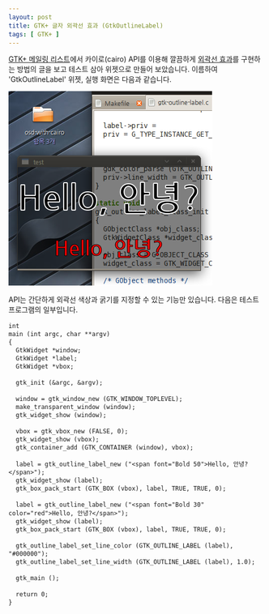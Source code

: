 ```yaml
---
layout: post
title: GTK+ 글자 외곽선 효과 (GtkOutlineLabel)
tags: [ GTK+ ]
---
```


[GTK+ 메일링 리스트](http://mail.gnome.org/archives/gtk-list/2009-March/msg00031.html)에서 카이로(cairo) API를 이용해 깔끔하게 [외곽선 효과](http://live.gnome.org/OutlineLabel)를 구현하는 방법의 글을 보고 테스트 삼아 위젯으로 만들어 보았습니다. 이름하여 'GtkOutlineLabel' 위젯, 실행 화면은 다음과 같습니다.

![](/figures/gtk-outline-label.png)

API는 간단하게 외곽선 색상과 굵기를 지정할 수 있는 기능만 있습니다. 다음은 테스트 프로그램의 일부입니다.

    int
    main (int argc, char **argv)
    {
      GtkWidget *window;
      GtkWidget *label;
      GtkWidget *vbox;

      gtk_init (&argc, &argv);

      window = gtk_window_new (GTK_WINDOW_TOPLEVEL);
      make_transparent_window (window);
      gtk_widget_show (window);

      vbox = gtk_vbox_new (FALSE, 0);
      gtk_widget_show (vbox);
      gtk_container_add (GTK_CONTAINER (window), vbox);

      label = gtk_outline_label_new ("<span font="Bold 50">Hello, 안녕?</span>");
      gtk_widget_show (label);
      gtk_box_pack_start (GTK_BOX (vbox), label, TRUE, TRUE, 0);

      label = gtk_outline_label_new ("<span font="Bold 30" color="red">Hello, 안녕?</span>");
      gtk_widget_show (label);
      gtk_box_pack_start (GTK_BOX (vbox), label, TRUE, TRUE, 0);

      gtk_outline_label_set_line_color (GTK_OUTLINE_LABEL (label), "#000000");
      gtk_outline_label_set_line_width (GTK_OUTLINE_LABEL (label), 1.0);

      gtk_main ();

      return 0;
    }
